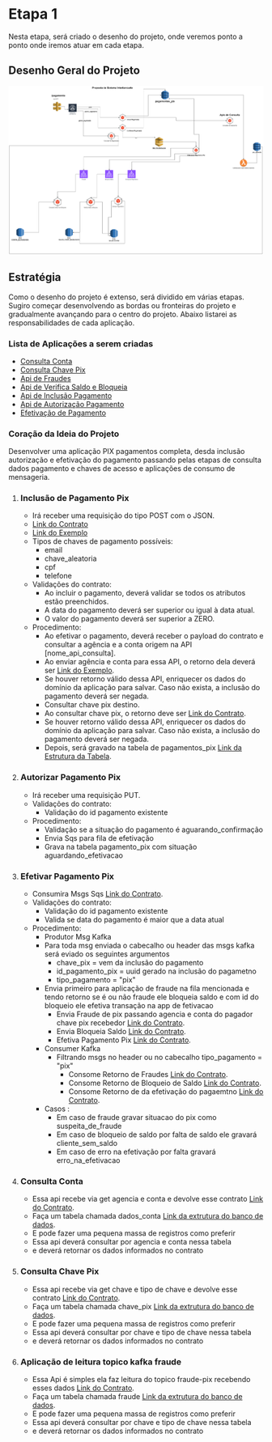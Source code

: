 # Etapa 1

Nesta etapa, será criado o desenho do projeto, onde veremos ponto a ponto onde iremos atuar em cada etapa.

## Desenho Geral do Projeto
![img.png](img.png)

## Estratégia
Como o desenho do projeto é extenso, será dividido em várias etapas. Sugiro começar desenvolvendo as bordas ou fronteiras do projeto e gradualmente avançando para o centro do projeto. Abaixo listarei as responsabilidades de cada aplicação.

### Lista de Aplicações a serem criadas
   - [Consulta Conta](#)
   - [Consulta Chave Pix](#)
   - [Api de Fraudes](#)
   - [Api de Verifica Saldo e Bloqueia](#consulta-conta)
   - [Api de Inclusão Pagamento](#inclusão-de-pagamento-pix)
   - [Api de Autorização Pagamento](#autorizar-pagamento-pix)
   - [Efetivação de Pagamento](#efetivar-pagamento-pix)

### Coração da Ideia do Projeto
Desenvolver uma aplicação PIX pagamentos completa, desda inclusão autorização e efetivação do pagamento passando pelas etapas de consulta dados 
pagamento e chaves de acesso e aplicações de consumo de mensageria.
1. ### Inclusão de Pagamento Pix
    - Irá receber uma requisição do tipo POST com o JSON.
    - [Link do Contrato](contratos/inclusao_pagamento_pix/contrato.json)
    - [Link do Exemplo](contratos/inclusao_pagamento_pix/exemplo.json)
    - Tipos de chaves de pagamento possíveis:
        - email
        - chave_aleatoria
        - cpf
        - telefone
    - Validações do contrato:
        - Ao incluir o pagamento, deverá validar se todos os atributos estão preenchidos.
        - A data do pagamento deverá ser superior ou igual à data atual.
        - O valor do pagamento deverá ser superior a ZERO.
    - Procedimento:
        - Ao efetivar o pagamento, deverá receber o payload do contrato e consultar a agência e a conta origem na API [nome_api_consulta].
        - Ao enviar agência e conta para essa API, o retorno dela deverá ser [Link do Exemplo](contratos/consulta_conta_origem/exemplo.json).
        - Se houver retorno válido dessa API, enriquecer os dados do domínio da aplicação para salvar. Caso não exista, a inclusão do pagamento deverá ser negada.
        - Consultar chave pix destino.
        - Ao consultar chave pix, o retorno deve ser [Link do Contrato](contratos/consulta_chave_pix/contrato.json).
        - Se houver retorno válido dessa API, enriquecer os dados do domínio da aplicação para salvar. Caso não exista, a inclusão do pagamento deverá ser negada.
        - Depois, será gravado na tabela de pagamentos_pix [Link da Estrutura da Tabela](banco_dados/pagamentos_pix.json).
2. ### Autorizar Pagamento Pix
   - Irá receber uma requisição PUT.
   - Validações do contrato:
      - Validação do id pagamento existente
   - Procedimento:
      - Validação se a situação do pagamento é aguarando_confirmação 
      - Envia Sqs para fila de efetivação
      - Grava na tabela pagamento_pix com situação aguardando_efetivacao
3. ### Efetivar Pagamento Pix
   - Consumira Msgs Sqs [Link do Contrato](contratos/efetivacao_sqs_pix/contrato.json).
   - Validações do contrato:
      - Validação do id pagamento existente
      - Valida se data do pagamento é maior que a data atual
   - Procedimento:
     - Produtor Msg Kafka
     - Para toda msg enviada o cabecalho ou header das msgs kafka será eviado os seguintes argumentos
       - chave_pix = vem da inclusão do pagamento
       - id_pagamento_pix = uuid gerado na inclusão do pagametno
       - tipo_pagamento = "pix"
     - Envia primeiro para aplicação de fraude na fila mencionada e tendo retorno se é ou não fraude ele bloqueia saldo e com id do bloqueio ele efetiva transação na app de fetivacao
        - Envia Fraude de pix passando agencia e conta do pagador chave pix recebedor [Link do Contrato](contratos/fraude_validacao/contrato.json).
        - Envia Bloqueia Saldo [Link do Contrato](contratos/bloqueio_saldo/contrato.json).
        - Efetiva Pagamento Pix [Link do Contrato](contratos/efetivacao_sqs_pix/contrato.json).
     - Consumer Kafka
       - Filtrando msgs no header ou no cabecalho  tipo_pagamento = "pix"
         - Consome Retorno de Fraudes [Link do Contrato](contratos/fraude_validacao/retorno_contrato.json).
         - Consome Retorno de Bloqueio de Saldo [Link do Contrato](contratos/bloqueio_saldo/retorno_contrato.json).
         - Consome Retorno de da efetivação do pagaemtno [Link do Contrato](contratos/efetivacao_pagamento_conta/retorno_contrato.json).
     - Casos :
       - Em caso de fraude gravar situacao do pix como suspeita_de_fraude 
       - Em caso de bloqueio de saldo por falta de saldo ele gravará cliente_sem_saldo
       - Em caso de erro na efetivação por falta gravará erro_na_efetivacao

4. ### Consulta Conta
    - Essa api recebe via get agencia e conta e devolve esse contrato [Link do Contrato](contratos/consulta_conta_origem/contrato.json). 
    - Faça um tabela chamada dados_conta [Link da extrutura do banco de dados](banco_dados/dados_conta.json). 
    - E pode fazer uma pequena massa de registros como preferir 
    - Essa api deverá consultar por agencia e conta nessa tabela 
    - e deverá retornar os dados informados no contrato

5. ### Consulta Chave Pix
    - Essa api recebe via get chave e tipo de chave e devolve esse contrato [Link do Contrato](contratos/consulta_chave_pix/contrato.json).
    - Faça um tabela chamada chave_pix [Link da extrutura do banco de dados](banco_dados/dados_chave_pix.json).
    - E pode fazer uma pequena massa de registros como preferir
    - Essa api deverá consultar por chave e tipo de chave nessa tabela
    - e deverá retornar os dados informados no contrato
   
6. ### Aplicação de leitura topico kafka fraude
    - Essa Api é simples ela faz leitura do topico fraude-pix recebendo esses dados [Link do Contrato](contratos/fraude_validacao/contrato.json).
    - Faça um tabela chamada fraude [Link da extrutura do banco de dados](banco_dados/dados_chave_pix.json).
    - E pode fazer uma pequena massa de registros como preferir
    - Essa api deverá consultar por chave e tipo de chave nessa tabela
    - e deverá retornar os dados informados no contrato